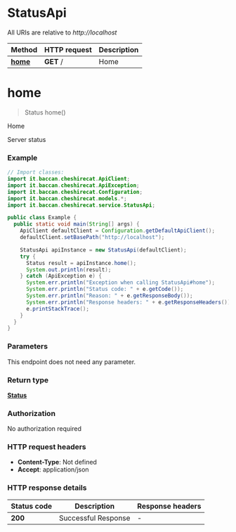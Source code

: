 # StatusApi

All URIs are relative to *http://localhost*

| Method | HTTP request | Description |
|------------- | ------------- | -------------|
| [**home**](StatusApi.md#home) | **GET** / | Home |


<a id="home"></a>
# **home**
> Status home()

Home

Server status

### Example
```java
// Import classes:
import it.baccan.cheshirecat.ApiClient;
import it.baccan.cheshirecat.ApiException;
import it.baccan.cheshirecat.Configuration;
import it.baccan.cheshirecat.models.*;
import it.baccan.cheshirecat.service.StatusApi;

public class Example {
  public static void main(String[] args) {
    ApiClient defaultClient = Configuration.getDefaultApiClient();
    defaultClient.setBasePath("http://localhost");

    StatusApi apiInstance = new StatusApi(defaultClient);
    try {
      Status result = apiInstance.home();
      System.out.println(result);
    } catch (ApiException e) {
      System.err.println("Exception when calling StatusApi#home");
      System.err.println("Status code: " + e.getCode());
      System.err.println("Reason: " + e.getResponseBody());
      System.err.println("Response headers: " + e.getResponseHeaders());
      e.printStackTrace();
    }
  }
}
```

### Parameters
This endpoint does not need any parameter.

### Return type

[**Status**](Status.md)

### Authorization

No authorization required

### HTTP request headers

 - **Content-Type**: Not defined
 - **Accept**: application/json

### HTTP response details
| Status code | Description | Response headers |
|-------------|-------------|------------------|
| **200** | Successful Response |  -  |

